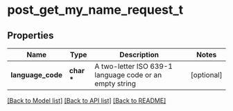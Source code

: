 # post_get_my_name_request_t

## Properties
Name | Type | Description | Notes
------------ | ------------- | ------------- | -------------
**language_code** | **char \*** | A two-letter ISO 639-1 language code or an empty string | [optional] 

[[Back to Model list]](../README.md#documentation-for-models) [[Back to API list]](../README.md#documentation-for-api-endpoints) [[Back to README]](../README.md)



